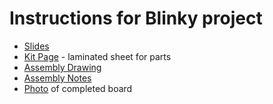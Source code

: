 # Instructions for Blinky project

* [Slides](slides.pdf)
* [Kit Page](Kit_Page.pdf) - laminated sheet for parts
* [Assembly Drawing](avr-smt-44-assembly-dwg.pdf)
* [Assembly Notes](Orientation.pdf)
* [Photo](finished.jpg) of completed board
